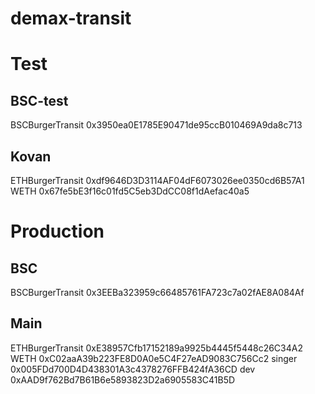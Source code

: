 # demax-transit

# Test
## BSC-test
BSCBurgerTransit 0x3950ea0E1785E90471de95ccB010469A9da8c713

## Kovan
ETHBurgerTransit 0xdf9646D3D3114AF04dF6073026ee0350cd6B57A1
WETH 0x67fe5bE3f16c01fd5C5eb3DdCC08f1dAefac40a5

# Production
## BSC
BSCBurgerTransit 0x3EEBa323959c66485761FA723c7a02fAE8A084Af

## Main
ETHBurgerTransit 0xE38957Cfb17152189a9925b4445f5448c26C34A2
WETH 0xC02aaA39b223FE8D0A0e5C4F27eAD9083C756Cc2
singer 0x005FDd700D4D438301A3c4378276FFB424fA36CD
dev 0xAAD9f762Bd7B61B6e5893823D2a6905583C41B5D